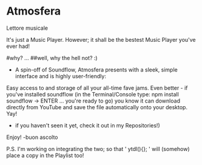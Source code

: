 # Atmosfera
Lettore musicale

It's just a Music Player. However; it shall be the bestest Music Player you've ever had!

#why? 
...
##well, why the hell not? :)

- A spin-off of Soundflow, Atmosfera presents with a sleek, simple interface and is highly user-friendly:

Easy access to and storage of all your all-time fave jams. Even better - 
if you've installed soundflow (in the Terminal/Console type: npm install soundflow -> ENTER ... you're ready to go) you know it can download directly from YouTube and save the file automatically onto your desktop. Yay!

- if you haven't seen it yet, check it out in my Repositories!)

Enjoy! 
-buon ascolto 



P.S. I'm working on integrating the two; so that ' ytdl(){}; ' will (somehow) place a copy in the Playlist too!
